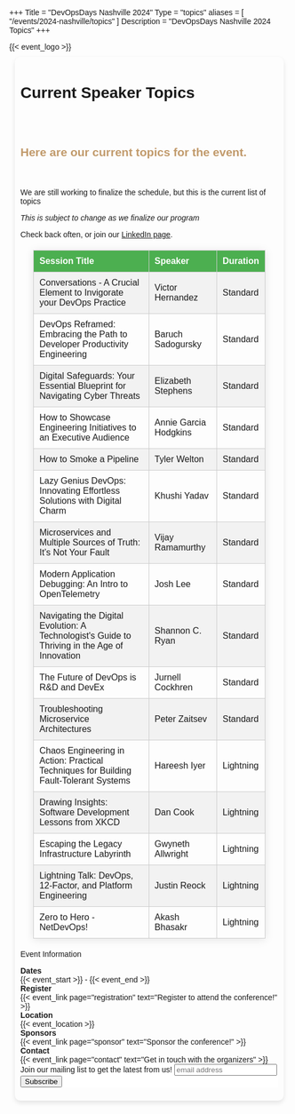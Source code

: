 +++
Title = "DevOpsDays Nashville 2024"
Type = "topics"
aliases = [
  "/events/2024-nashville/topics"
  ]
Description = "DevOpsDays Nashville 2024 Topics"
+++
<style>
  body {
    font-family: Arial, sans-serif;
  }
  table {
    width: 90%;
    margin: 20px auto;
    border-collapse: collapse;
    box-shadow: 0 2px 15px rgba(0,0,0,0.1);
  }
  th, td {
    padding: 10px;
    border: 1px solid #ccc;
    text-align: left;
  }
  th {
    background-color: #4CAF50;
    color: white;
  }
  tr:nth-child(even) {
    background-color: #f2f2f2;
  }
  tr:hover {
    background-color: #ddd;
  }
</style>
<!-- <div class="alert alert-danger" role="alert">
  Due to the local situation around COVID-19, devopsdays Nashville has been postponed until May 5-6 2022. Please click <a href="/events/2021-nashville/cancellation" class="alert-link">here for more information</a>.
</div> -->
<!-- this logo tag (< event_logo >) using logo.png as part of the Hugo theme -->
<!-- <div style="text-align:center;">
  {{< event_logo >}}
</div> -->
<div class="row">
  <div class = "col-md-3">
    {{< event_logo >}}
  </div>
  <div class = "col-md-6" style="box-shadow: 0 4px 8px rgba(0,0,0,0.1); margin: 10px; padding: 10px; border-radius: 10px">
    <h1><p>Current Speaker Topics</p></h1>
    <h2 style="color: #C19A6B; display: inline-block;"><p>Here are our current topics for the event.</p></h2>
    <p>We are still working to finalize the schedule, but this is the current list of topics</p>
    <p><i>This is subject to change as we finalize our program</i></p>
    <p>Check back often, or join our <a href="https://www.linkedin.com/company/devopsdays-nashville">LinkedIn page</a>.</p>
    <table>
  <tr>
    <th>Session Title</th>
    <th>Speaker</th>
    <th>Duration</th>
  </tr>
  <tr>
    <td>Conversations - A Crucial Element to Invigorate your DevOps Practice</td>
    <td>Victor Hernandez</td>
    <td>Standard</td>
  </tr>
  <tr>
    <td>DevOps Reframed: Embracing the Path to Developer Productivity Engineering</td>
    <td>Baruch Sadogursky</td>
    <td>Standard</td>
  </tr>
  <tr>
    <td>Digital Safeguards: Your Essential Blueprint for Navigating Cyber Threats</td>
    <td>Elizabeth Stephens</td>
    <td>Standard</td>
  </tr>
  <tr>
    <td>How to Showcase Engineering Initiatives to an Executive Audience</td>
    <td>Annie Garcia Hodgkins</td>
    <td>Standard</td>
  </tr>
  <tr>
    <td>How to Smoke a Pipeline</td>
    <td>Tyler Welton</td>
    <td>Standard</td>
  </tr>
  <tr>
    <td>Lazy Genius DevOps: Innovating Effortless Solutions with Digital Charm</td>
    <td>Khushi Yadav</td>
    <td>Standard</td>
  </tr>
  <tr>
    <td>Microservices and Multiple Sources of Truth: It’s Not Your Fault</td>
    <td>Vijay Ramamurthy</td>
    <td>Standard</td>
  </tr>
  <tr>
    <td>Modern Application Debugging: An Intro to OpenTelemetry</td>
    <td>Josh Lee</td>
    <td>Standard</td>
  </tr>
  <tr>
    <td>Navigating the Digital Evolution: A Technologist's Guide to Thriving in the Age of Innovation</td>
    <td>Shannon C. Ryan</td>
    <td>Standard</td>
  </tr>
  <tr>
    <td>The Future of DevOps is R&D and DevEx</td>
    <td>Jurnell Cockhren</td>
    <td>Standard</td>
  </tr>
  <tr>
    <td>Troubleshooting Microservice Architectures</td>
    <td>Peter Zaitsev</td>
    <td>Standard</td>
  </tr>
  <tr>
    <td>Chaos Engineering in Action: Practical Techniques for Building Fault-Tolerant Systems</td>
    <td>Hareesh Iyer</td>
    <td>Lightning</td>
  </tr>
  <tr>
    <td>Drawing Insights: Software Development Lessons from XKCD</td>
    <td>Dan Cook</td>
    <td>Lightning</td>
  </tr>
  <tr>
    <td>Escaping the Legacy Infrastructure Labyrinth</td>
    <td>Gwyneth Allwright</td>
    <td>Lightning</td>
  </tr>
  <tr>
    <td>Lightning Talk: DevOps, 12-Factor, and Platform Engineering</td>
    <td>Justin Reock</td>
    <td>Lightning</td>
  </tr>
  <tr>
    <td>Zero to Hero - NetDevOps!</td>
    <td>Akash Bhasakr</td>
    <td>Lightning</td>
  </tr>
</table>

<p>Event Information</p>
<div class = "row">
  <div class = "col-md-2">
    <strong>Dates</strong>
  </div>
  <div class = "col-md-8">
    {{< event_start >}} - {{< event_end >}}
  </div>
</div>


<div class = "row">
  <div class = "col-md-2">
    <strong>Register</strong>
  </div>
  <div class = "col-md-8">
    {{< event_link page="registration" text="Register to attend the conference!" >}}
  </div>
</div> 

<!-- <div class = "row">
  <div class = "col-md-2">
    <strong>Propose</strong>
  </div>
  <div class = "col-md-8">
    {{< event_link page="propose" text="Propose a talk!" >}}
  </div>
</div> -->

<div class = "row">
  <div class = "col-md-2">
    <strong>Location</strong>
  </div>
  <div class = "col-md-8">
    {{< event_location >}}
  </div>
</div>
<!-- 
<div class = "row">
  <div class = "col-md-2">
    <strong>Program</strong>
  </div>
  <div class = "col-md-8">
    View the {{< event_link page="program" text="program." >}}
  </div>
</div> -->

<!-- <div class = "row">
  <div class = "col-md-2">
    <strong>Speakers</strong>
  </div>
  <div class = "col-md-8">
    Check out the {{< event_link page="speakers" text="speakers!" >}}
  </div>
</div> -->

<div class = "row">
  <div class = "col-md-2">
    <strong>Sponsors</strong>
  </div>
  <div class = "col-md-8">
    {{< event_link page="sponsor" text="Sponsor the conference!" >}}
  </div>
</div>

<div class = "row">
  <div class = "col-md-2">
    <strong>Contact</strong>
  </div>
  <div class = "col-md-8">
    {{< event_link page="contact" text="Get in touch with the organizers" >}}
  </div>
</div>


<!-- Begin Mailchimp Signup Form -->
<link href="//cdn-images.mailchimp.com/embedcode/horizontal-slim-10_7.css" rel="stylesheet" type="text/css">
<style type="text/css">
	#mc_embed_signup{background:#fff; clear:left; font:14px Helvetica,Arial,sans-serif; width:100%;}
	/* Add your own Mailchimp form style overrides in your site stylesheet or in this style block.
	   We recommend moving this block and the preceding CSS link to the HEAD of your HTML file. */
</style>
<div id="mc_embed_signup">
<form action="https://devopsdays.us19.list-manage.com/subscribe/post?u=5c64b33612eed0ec10964661d&amp;id=2e8ea2eb72" method="post" id="mc-embedded-subscribe-form" name="mc-embedded-subscribe-form" class="validate" target="_blank" novalidate>
    <div id="mc_embed_signup_scroll">
	<label for="mce-EMAIL">Join our mailing list to get the latest from us!</label>
	<input type="email" value="" name="EMAIL" class="email" id="mce-EMAIL" placeholder="email address" required>
    <!-- real people should not fill this in and expect good things - do not remove this or risk form bot signups-->
<div style="position: absolute; left: -5000px;" aria-hidden="true"><input type="text" name="b_5c64b33612eed0ec10964661d_2e8ea2eb72" tabindex="-1" value=""></div>
    <div class="clear"><input type="submit" value="Subscribe" name="subscribe" id="mc-embedded-subscribe" class="button"></div>
    </div>
</form>
</div> 

<!--End mc_embed_signup-->


<!-- Uncomment if you added your city twitter name -->
<!--
{{< event_twitter >}}
-->
